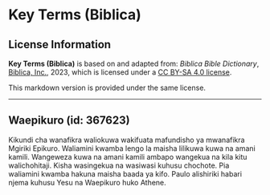 # Key Terms (Biblica)

## License Information

**Key Terms (Biblica)** is based on and adapted from: _Biblica Bible Dictionary_, [Biblica, Inc.](https://www.biblica.com/), 2023, which is licensed under a [CC BY-SA 4.0 license](https://creativecommons.org/licenses/by-sa/4.0/legalcode.en).

This markdown version is provided under the same license.



--------------------------------

## Waepikuro (id: 367623)

Kikundi cha wanafikra waliokuwa wakifuata mafundisho ya mwanafikra Mgiriki Epikuro. Waliamini kwamba lengo la maisha lilikuwa kuwa na amani kamili. Wangeweza kuwa na amani kamili ambapo wangekua na kila kitu walichohitaji. Kisha wasingekua na wasiwasi kuhusu chochote. Pia waliamini kwamba hakuna maisha baada ya kifo. Paulo alishiriki habari njema kuhusu Yesu na Waepikuro huko Athene.


